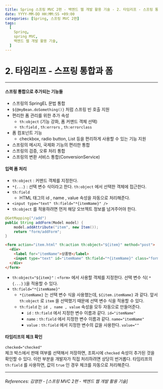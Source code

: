 ```yaml
---
title: Spring 스프링 MVC 2편 - 백엔드 웹 개발 활용 기술 - 2. 타임리프 - 스프링 통합과 폼
date: YYYY-MM-DD HH:MM:SS +09:00
categories: [Spring, 스프링 MVC 2편]
tags:
  [
    Spring,
    spring MVC,
    백엔드 웹 개발 활용 기술,
  ]
---
```


# 2. 타임리프 - 스프링 통합과 폼

----

#### 스프링 통합으로 추가되는 기능들
* 스프링의 SpringEL 문법 통합
* `${@myBean.doSomething()}` 처럼 스프링 빈 호출 지원
* 편리한 폼 관리를 위한 추가 속성
  * `th:object` (기능 강화, 폼 커맨드 객체 선택)
  * `th:field` , `th:errors` , `th:errorclass`
* 폼 컴포넌트 기능
  * checkbox, radio button, List 등을 편리하게 사용할 수 있는 기능 지원
* 스프링의 메시지, 국제화 기능의 편리한 통합
* 스프링의 검증, 오류 처리 통합
* 스프링의 변환 서비스 통합(ConversionService)

#### 입력 폼 처리

* `th:object` : 커맨드 객체를 지정한다.
* `*{...}` : 선택 변수 식이라고 한다. `th:object` 에서 선택한 객체에 접근한다.
* `th:field`
  * HTML 태그의 id , name , value 속성을 자동으로 처리해준다.
* `<input type="text" th:field="*{itemName}" />`
* `th:object` 를 적용하려면 먼저 해당 오브젝트 정보를 넘겨주어야 한다.

```java
@GetMapping("/add")
public String addForm(Model model) {
    model.addAttribute("item", new Item());
    return "form/addForm";
}
```

```html
<form action="item.html" th:action th:object="${item}" method="post">
  <div>
    <label for="itemName">상품명</label>
    <input type="text" id="itemName" th:field="*{itemName}" class="form-control" placeholder="이름을 입력하세요">
  </div>
</form>
```
* `th:object="${item}"` : `<form>` 에서 사용할 객체를 지정한다. 선택 변수 식( `*{...}` )을 적용할 수
있다.
* `th:field="*{itemName}"`
  * `*{itemName}` 는 선택 변수 식을 사용했는데, `${item.itemName}` 과 같다. 앞서 `th:object` 로
`item` 을 선택했기 때문에 선택 변수 식을 적용할 수 있다.
  * `th:field` 는 `id , name , value` 속성을 모두 자동으로 만들어준다.
    * `id` : `th:field` 에서 지정한 변수 이름과 같다. `id="itemName"`
    * `name` : `th:field` 에서 지정한 변수 이름과 같다. `name="itemName"`
    * `value` : `th:field` 에서 지정한 변수의 값을 사용한다. `value=""`

#### 타임리프의 체크 확인
`checked="checked"`  
체크 박스에서 판매 여부를 선택해서 저장하면, 조회시에 `checked` 속성이 추가된 것을 확인할 수 있다. 
이런 부분을 개발자가 직접 처리하려면 상당히 번거롭다. 타임리프의 `th:field` 를 사용하면, 값이 `true`
인 경우 체크를 자동으로 처리해준다.

----  

###### References: 김영한 - [스프링 MVC 2편 - 백엔드 웹 개발 활용 기술]
